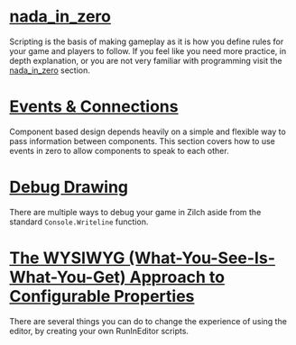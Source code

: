 
 # [nada_in_zero](https://github.com/ZilchEngine/ZilchDocs/blob/master/zilch_editor_documentation/zilchmanual/nada_in_zero.md)
Scripting is the basis of making gameplay as it is how you define rules for your game and players to follow. If you feel like you need more practice, in depth explanation, or you are not very familiar with programming visit the [nada_in_zero](https://github.com/ZilchEngine/ZilchDocs/blob/master/zilch_editor_documentation/zilchmanual/nada_in_zero.md) section.


 # [Events & Connections](https://github.com/ZilchEngine/ZilchDocs/blob/master/zilch_editor_documentation/zilchmanual/scripting/eventsandconnections.md)
Component based design depends heavily on a simple and flexible way to pass information between components. This section covers how to use events in zero to allow components to speak to each other.

 # [Debug Drawing](https://github.com/ZilchEngine/ZilchDocs/blob/master/zilch_editor_documentation/zilchmanual/scripting/debugdrawing.md)
There are multiple ways to debug your game in Zilch aside from the standard `Console.Writeline` function.


 # [The WYSIWYG (What-You-See-Is-What-You-Get) Approach to Configurable Properties](https://github.com/ZilchEngine/ZilchDocs/blob/master/zilch_editor_documentation/zilchmanual/scripting/wysiwyg.md)
There are several things you can do to change the experience of using the editor, by creating your own RunInEditor scripts. 

 

 